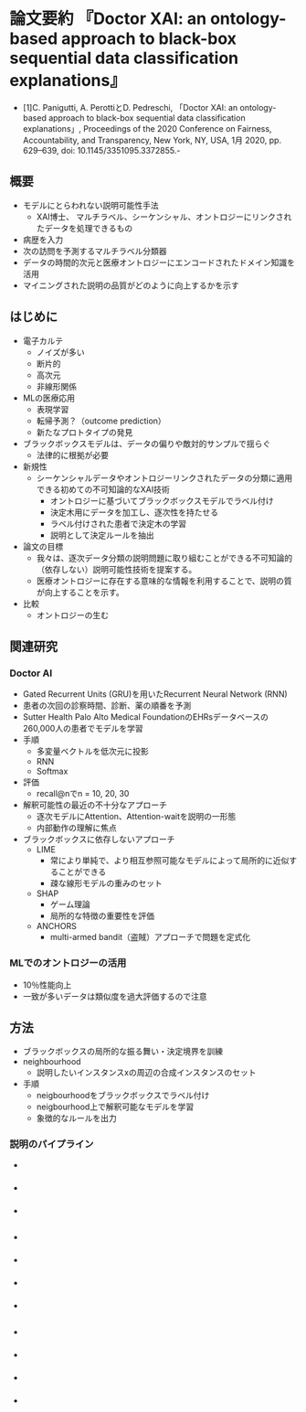 <!-- tex script for md -->
<script type="text/javascript" async src="https://cdnjs.cloudflare.com/ajax/libs/mathjax/2.7.7/MathJax.js?config=TeX-MML-AM_CHTML">
</script>
<script type="text/x-mathjax-config">
 MathJax.Hub.Config({
 tex2jax: {
 inlineMath: [['$', '$'] ],
 displayMath: [ ['$$','$$'], ["\\[","\\]"] ]
 }
 });
</script>

# 論文要約 『Doctor XAI: an ontology-based approach to black-box sequential data classification explanations』
- [1]C. Panigutti, A. PerottiとD. Pedreschi, 「Doctor XAI: an ontology-based approach to black-box sequential data classification explanations」, Proceedings of the 2020 Conference on Fairness, Accountability, and Transparency, New York, NY, USA, 1月 2020, pp. 629–639, doi: 10.1145/3351095.3372855.- 

<!-- -------------------- -->

## 概要
- モデルにとらわれない説明可能性手法
    - XAI博士、 マルチラベル、シーケンシャル、オントロジーにリンクされたデータを処理できるもの
- 病歴を入力
- 次の訪問を予測するマルチラベル分類器
- データの時間的次元と医療オントロジーにエンコードされたドメイン知識を活用
- マイニングされた説明の品質がどのように向上するかを示す

<!-- -------------------- -->

## はじめに
- 電子カルテ
    - ノイズが多い
    - 断片的
    - 高次元
    - 非線形関係
- MLの医療応用
    - 表現学習
    - 転帰予測？（outcome prediction）
    - 新たなプロトタイプの発見
- ブラックボックスモデルは、データの偏りや敵対的サンプルで揺らぐ
    - 法律的に根拠が必要
- 新規性
    - シーケンシャルデータやオントロジーリンクされたデータの分類に適用できる初めての不可知論的なXAI技術
        - オントロジーに基づいてブラックボックスモデルでラベル付け
        - 決定木用にデータを加工し、逐次性を持たせる
        - ラベル付けされた患者で決定木の学習
        - 説明として決定ルールを抽出
- 論文の目標
    - 我々は、逐次データ分類の説明問題に取り組むことができる不可知論的（依存しない）説明可能性技術を提案する。
    - 医療オントロジーに存在する意味的な情報を利用することで、説明の質が向上することを示す。
- 比較
    - オントロジーの生む

<!-- -------------------- -->

## 関連研究

### Doctor AI
- Gated Recurrent Units (GRU)を用いたRecurrent Neural Network (RNN)
- 患者の次回の診察時間、診断、薬の順番を予測
- Sutter Health Palo Alto Medical FoundationのEHRsデータベースの260,000人の患者でモデルを学習
- 手順
    - 多変量ベクトルを低次元に投影
    - RNN
    - Softmax
- 評価
    - recall@nでn = 10, 20, 30
- 解釈可能性の最近の不十分なアプローチ
    - 逐次モデルにAttention、Attention-waitを説明の一形態
    - 内部動作の理解に焦点
- ブラックボックスに依存しないアプローチ
    - LIME
        - 常により単純で、より相互参照可能なモデルによって局所的に近似することができる
        - 疎な線形モデルの重みのセット
    - SHAP
        - ゲーム理論
        - 局所的な特徴の重要性を評価
    - ANCHORS
        - multi-armed bandit（盗賊）アプローチで問題を定式化

### MLでのオントロジーの活用
- 10％性能向上
- 一致が多いデータは類似度を過大評価するので注意

<!-- -------------------- -->

## 方法
- ブラックボックスの局所的な振る舞い・決定境界を訓練
- neighbourhood
    - 説明したいインスタンスxの周辺の合成インスタンスのセット
- 手順
    - neigbourhoodをブラックボックスでラベル付け
    - neigbourhood上で解釈可能なモデルを学習
    - 象徴的なルールを出力

### 説明のパイプライン
- 

### 
- 

### 
- 

<!-- -------------------- -->

## 
- 

### 
- 

### 
- 

### 
- 

<!-- -------------------- -->

## 
- 

### 
- 

### 
- 

### 
- 

